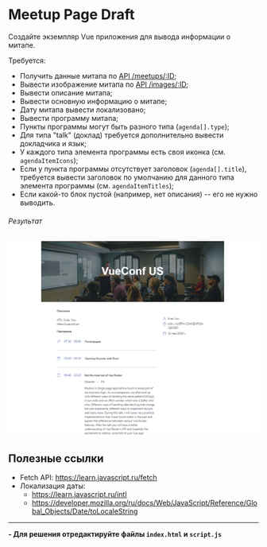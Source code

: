 # Meetup Page Draft

Создайте экземпляр Vue приложения для вывода информации о митапе.

Требуется:
- Получить данные митапа по [API /meetups/:ID](https://course-vue.javascript.ru/api/#/Meetups/MeetupsController_findById);
- Вывести изображение митапа по [API /images/:ID](https://course-vue.javascript.ru/api/#/Images/ImagesController_getImage);
- Вывести описание митапа;
- Вывести основную информацию о митапе;
- Дату митапа вывести локализовано;
- Вывести программу митапа;
- Пункты программы могут быть разного типа (`agenda[].type`);
- Для типа "talk" (доклад) требуется дополнительно вывести докладчика и язык;
- У каждого типа элемента программы есть своя иконка (см. `agendaItemIcons`);
- Если у пункта программы отсутствует заголовок (`agenda[].title`), требуется вывести заголовок по умолчанию для данного типа элемента программы (см. `agendaItemTitles`);
- Если какой-то блок пустой (например, нет описания) -- его не нужно выводить.

###### Результат

![Example](./example.png)

## Полезные ссылки

- Fetch API: https://learn.javascript.ru/fetch
- Локализация даты:
    - https://learn.javascript.ru/intl
    - https://developer.mozilla.org/ru/docs/Web/JavaScript/Reference/Global_Objects/Date/toLocaleString

---

**- Для решения отредактируйте файлы `index.html` и `script.js`**
